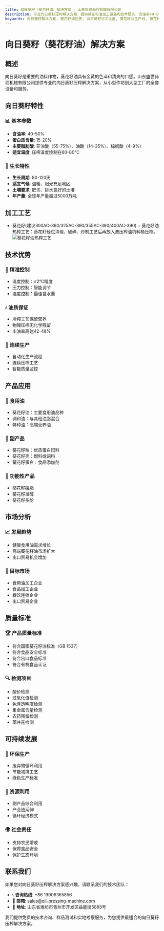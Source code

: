```yaml
---
title: 向日葵籽（葵花籽油）解决方案 - 山东盛世赫程机械有限公司
description: 专业向日葵籽压榨解决方案，提供葵花籽油加工设备和技术服务，含油率40-50%，采用热榨工艺保证出油率，从小型作坊到大型工厂的全套设备和服务。
keywords: 向日葵籽解决方案, 葵花籽油压榨, 向日葵籽加工设备, 葵花籽油生产线, 葵花籽油热榨工艺, 向日葵籽压榨机, 葵花籽油提取, 向日葵籽油料加工, 葵花籽油压榨设备, 葵花籽油生产设备, 葵花籽油加工厂
---
```


# 向日葵籽（葵花籽油）解决方案

## 概述

向日葵籽是重要的油料作物，葵花籽油具有金黄的色泽和清爽的口感。山东盛世赫程机械有限公司提供专业的向日葵籽压榨解决方案，从小型作坊到大型工厂的全套设备和服务。

## 向日葵籽特性

### 📊 基本参数
- **含油率**: 40-50%
- **蛋白质含量**: 15-20%
- **主要脂肪酸**: 亚油酸（55-75%）、油酸（14-35%）、棕榈酸（4-9%）
- **适宜温度**: 压榨温度控制在60-80℃

### 🌱 生长特性
- **生长周期**: 80-120天
- **适宜气候**: 温暖、阳光充足地区
- **土壤要求**: 肥沃、排水良好的土壤
- **年产量**: 全球年产量超过5000万吨

## 加工工艺
+ 葵花籽(建议300AC-390/325AC-390/355AC-390/400AC-390)
            + 葵花籽油热榨工艺：葵花籽经过清理、破碎、炒制工艺后再放入液压榨油机料桶压榨。
            ![葵花籽油热榨工艺](/images/葵花籽热榨工艺概览_An%20Overview%20of%20the%20Hot%20Pressing%20Process%20of%20Sunflower%20seeds.png)


## 技术优势

### 🎯 精准控制
- 温度控制：±2℃精度
- 压力控制：智能调节
- 湿度控制：最佳含水量

### 💧 油质保证
- 冷榨工艺保留营养
- 物理压榨无化学残留
- 出油率高达42-48%

### 🔄 连续生产
- 自动化生产流程
- 连续压榨工艺
- 智能质量监控

## 产品应用

### 🍳 食用油
- 葵花籽油：主要食用油品种
- 调和油：与其他油脂混合
- 特种油：高端营养油

### 🥛 副产品
- 葵花籽粕：优质蛋白饲料
- 葵花籽壳：燃料或饲料
- 葵花籽蛋白：食品添加剂

### 💊 功能性产品
- 葵花籽磷脂
- 葵花籽甾醇
- 葵花籽多酚

## 市场分析

### 📈 发展趋势
- 健康食用油需求增长
- 高端葵花籽油市场扩大
- 出口贸易机会增加

### 🎯 目标市场
- 食用油加工企业
- 食品加工企业
- 餐饮连锁企业
- 出口贸易企业


## 质量标准

### 🏆 产品质量标准
- 符合国家葵花籽油标准（GB 1537）
- 符合食品安全标准
- 符合出口食品标准
- 符合有机食品认证

### 🔍 检测项目
- 酸价检测
- 过氧化值检测
- 色泽透明度检测
- 重金属含量检测
- 农药残留检测
- 苯并芘检测

## 可持续发展

### 🌱 环保生产
- 废弃物循环利用
- 节能减排工艺
- 绿色生产标准

### 🔄 资源利用
- 副产品综合利用
- 产业链延伸
- 循环经济模式

### 🌍 社会责任
- 支持农民增收
- 保障食品安全
- 保护生态环境

## 联系我们

如果您对向日葵籽压榨解决方案感兴趣，请联系我们的技术团队：

- 📞 **咨询热线**: +86 19906365856
- 📧 **邮箱**: sales@oil-pressing-machine.com
- 📍 **地址**: 山东省潍坊市青州市开发区益能街5888号

我们提供免费的技术咨询、样品测试和实地考察服务，为您提供最适合的向日葵籽压榨解决方案。